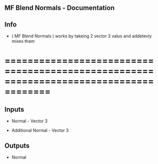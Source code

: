 ## MF Blend Normals - Documentation




## Info

* ( MF Blend Normals ) works by takeing 2 vector 3 valus and addetevly mixes them


# ======================================================================================

## Inputs

* Normal - Vector 3

* Additional Normal - Vector 3


## Outputs

* Normal
